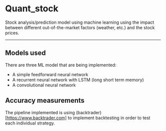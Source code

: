 # Quant_stock
Stock analysis/prediction model using machine learning using the impact between different out-of-the-market factors (weather, etc.) and the stock prices.

---

## Models used
There are three ML model that are being implemented:
* A simple feedforward neural network
* A recurrent neural network with LSTM (long short term memory)
* A convolutional neural network

## Accuracy measurements
The pipeline implemented is using (backtrader) [https://www.backtrader.com] to implement backtesting in order to test each individual strategy.
